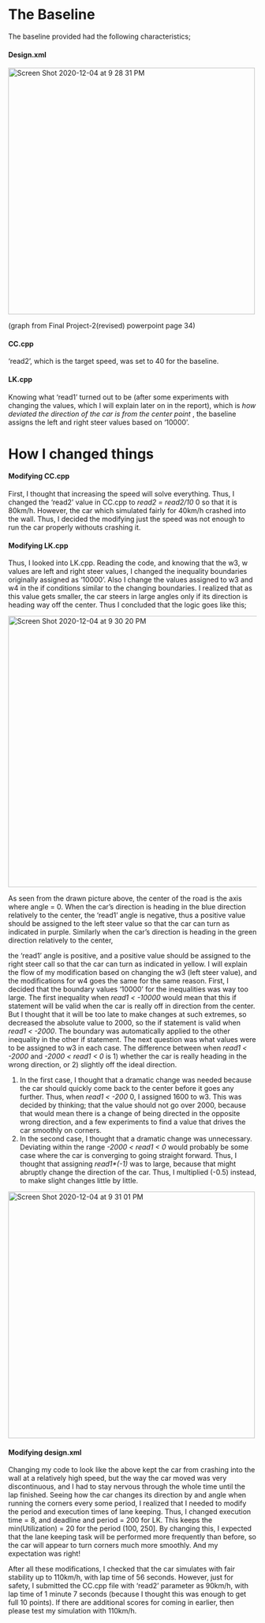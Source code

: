 # The Baseline

The baseline provided had the following characteristics;

#### Design.xml
<img width="500" alt="Screen Shot 2020-12-04 at 9 28 31 PM" src="https://user-images.githubusercontent.com/54504359/101163898-a9a36d00-3677-11eb-9ad6-aeaa57cd97d6.png">

(graph from Final Project-2(revised) powerpoint page 34)

#### CC.cpp

‘read2’, which is the target speed, was set to 40 for the baseline.

#### LK.cpp

Knowing what ‘read1’ turned out to be (after some experiments with changing
the values, which I will explain later on in the report), which is _how deviated the
direction of the car is from the center point_ , the baseline assigns the left and right steer
values based on ‘10000’.


# How I changed things

#### Modifying CC.cpp

First, I thought that increasing the speed will solve everything. Thus, I changed
the ‘read2’ value in CC.cpp to _read2 = read2/10_ 0 so that it is 80km/h. However,
the car which simulated fairly for 40km/h crashed into the wall. Thus, I decided
the modifying just the speed was not enough to run the car properly withouts
crashing it.

#### Modifying LK.cpp

Thus, I looked into LK.cpp. Reading the code, and knowing that the w3, w
values are left and right steer values, I changed the inequality boundaries
originally assigned as ‘10000’. Also I change the values assigned to w3 and w4 in
the if conditions similar to the changing boundaries. I realized that as this value
gets smaller, the car steers in large angles only if its direction is heading way off
the center. Thus I concluded that the logic goes like this;

<img width="550" alt="Screen Shot 2020-12-04 at 9 30 20 PM" src="https://user-images.githubusercontent.com/54504359/101164064-ebccae80-3677-11eb-85d8-619d1341de50.png">

As seen from the drawn picture above, the center of the road is the axis where
angle = 0. When the car’s direction is heading in the blue direction relatively to
the center, the ‘read1’ angle is negative, thus a positive value should be assigned
to the left steer value so that the car can turn as indicated in purple. Similarly
when the car’s direction is heading in the green direction relatively to the center,


the ‘read1’ angle is positive, and a positive value should be assigned to the right
steer call so that the car can turn as indicated in yellow.
I will explain the flow of my modification based on changing the w3 (left steer
value), and the modifications for w4 goes the same for the same reason.
First, I decided that the boundary values ‘10000’ for the inequalities was way
too large. The first inequality when _read1 < -10000_ would mean that this if
statement will be valid when the car is really off in direction from the center. But
I thought that it will be too late to make changes at such extremes, so decreased
the absolute value to 2000, so the if statement is valid when _read1 < -2000_. The
boundary was automatically applied to the other inequality in the other if
statement.
The next question was what values were to be assigned to w3 in each case. The
difference between when _read1 < -2000_ and _-2000 < read1 < 0_ is 1) whether the
car is really heading in the wrong direction, or 2) slightly off the ideal direction.
1) In the first case, I thought that a dramatic change was needed because the
car should quickly come back to the center before it goes any further. Thus,
when _read1 < -200_ 0, I assigned 1600 to w3. This was decided by thinking;
that the value should not go over 2000, because that would mean there is a
change of being directed in the opposite wrong direction, and a few
experiments to find a value that drives the car smoothly on corners.
2) In the second case, I thought that a dramatic change was unnecessary.
Deviating within the range _-2000 < read1 < 0_ would probably be some case
where the car is converging to going straight forward. Thus, I thought that
assigning _read1*(-1)_ was to large, because that might abruptly change the
direction of the car. Thus, I multiplied (-0.5) instead, to make slight changes
little by little.
<img width="500" alt="Screen Shot 2020-12-04 at 9 31 01 PM" src="https://user-images.githubusercontent.com/54504359/101164114-030b9c00-3678-11eb-9540-1e9518a03f45.png">

#### Modifying design.xml

Changing my code to look like the above kept the car from crashing into the
wall at a relatively high speed, but the way the car moved was very
discontinuous, and I had to stay nervous through the whole time until the lap
finished. Seeing how the car changes its direction by and angle when running
the corners every some period, I realized that I needed to modify the period and
execution times of lane keeping. Thus, I changed execution time = 8, and
deadline and period = 200 for LK. This keeps the min(Utilization) = 20 for the
period (100, 250]. By changing this, I expected that the lane keeping task will be
performed more frequently than before, so the car will appear to turn corners
much more smoothly. And my expectation was right!

After all these modifications, I checked that the car simulates with fair stability
up to 110km/h, with lap time of 56 seconds. However, just for safety, I
submitted the CC.cpp file with ‘read2’ parameter as 90km/h, with lap time of 1
minute 7 seconds (because I thought this was enough to get full 10 points). If
there are additional scores for coming in earlier, then please test my simulation
with 110km/h.


